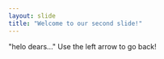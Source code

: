 ```yaml
---
layout: slide
title: "Welcome to our second slide!"
---
```

"helo dears..."
Use the left arrow to go back!
